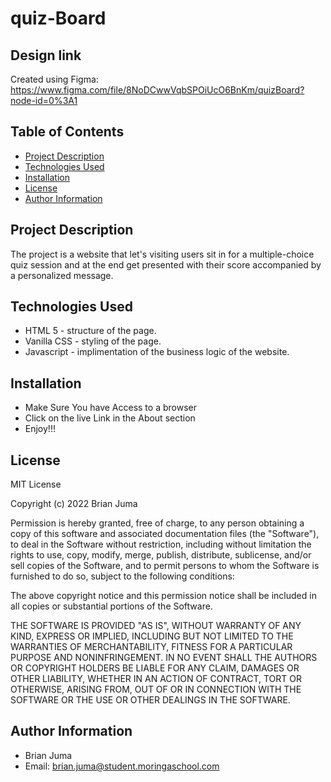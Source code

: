 # quiz-Board

## Design link
Created using Figma: https://www.figma.com/file/8NoDCwwVqbSPOiUcO6BnKm/quizBoard?node-id=0%3A1
## Table of Contents
  - [Project Description](#description)
  - [Technologies Used](#technologies-used)
  - [Installation](#installation)
  - [License](#license)
  - [Author Information](#author-information)

## Project Description
The project is a website that let's visiting users sit in for a multiple-choice quiz session and at the end get presented with their score accompanied by a personalized message.

## Technologies Used
* HTML 5  - structure of the page.
* Vanilla CSS - styling of the page.
* Javascript - implimentation of the business logic of the website.

## Installation
* Make Sure You have Access to a browser
* Click on the live Link in the About section
* Enjoy!!!
  
## License
MIT License

Copyright (c) 2022 Brian Juma

Permission is hereby granted, free of charge, to any person obtaining a copy
of this software and associated documentation files (the "Software"), to deal
in the Software without restriction, including without limitation the rights
to use, copy, modify, merge, publish, distribute, sublicense, and/or sell
copies of the Software, and to permit persons to whom the Software is
furnished to do so, subject to the following conditions:

The above copyright notice and this permission notice shall be included in all
copies or substantial portions of the Software.

THE SOFTWARE IS PROVIDED "AS IS", WITHOUT WARRANTY OF ANY KIND, EXPRESS OR
IMPLIED, INCLUDING BUT NOT LIMITED TO THE WARRANTIES OF MERCHANTABILITY,
FITNESS FOR A PARTICULAR PURPOSE AND NONINFRINGEMENT. IN NO EVENT SHALL THE
AUTHORS OR COPYRIGHT HOLDERS BE LIABLE FOR ANY CLAIM, DAMAGES OR OTHER
LIABILITY, WHETHER IN AN ACTION OF CONTRACT, TORT OR OTHERWISE, ARISING FROM,
OUT OF OR IN CONNECTION WITH THE SOFTWARE OR THE USE OR OTHER DEALINGS IN THE
SOFTWARE.

## Author Information
  - Brian Juma
  - Email: brian.juma@student.moringaschool.com